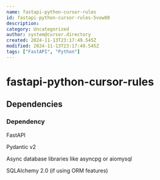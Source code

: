 ```yaml
---
name: fastapi-python-cursor-rules
id: fastapi-python-cursor-rules-5vow08
description: 
category: Uncategorized
author: system@cursor.directory
created: 2024-11-13T23:17:49.545Z
modified: 2024-11-13T23:17:49.545Z
tags: ["FastAPI", "Python"]
---
```


# fastapi-python-cursor-rules

## Dependencies

### Dependency

FastAPI

Pydantic v2

Async database libraries like asyncpg or aiomysql

SQLAlchemy 2.0 (if using ORM features)
